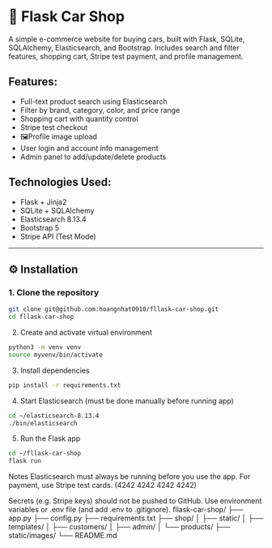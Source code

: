 # 🚗 Flask Car Shop

A simple e-commerce website for buying cars, built with Flask, SQLite, SQLAlchemy, Elasticsearch, and Bootstrap. Includes search and filter features, shopping cart, Stripe test payment, and profile management.

## Features:
- Full-text product search using Elasticsearch
- Filter by brand, category, color, and price range
- Shopping cart with quantity control
- Stripe test checkout
- 🖼Profile image upload
- User login and account info management
- Admin panel to add/update/delete products

## Technologies Used:
- Flask + Jinja2
- SQLite + SQLAlchemy
- Elasticsearch 8.13.4
- Bootstrap 5
- Stripe API (Test Mode)

---

## ⚙️ Installation

### 1. Clone the repository

```bash
git clone git@github.com:hoangnhat0910/fllask-car-shop.git
cd fllask-car-shop
```
2. Create and activate virtual environment
```bash
python3 -m venv venv
source myvenv/bin/activate
```
3. Install dependencies
```bash
pip install -r requirements.txt
```
4. Start Elasticsearch (must be done manually before running app)
```bash
cd ~/elasticsearch-8.13.4
./bin/elasticsearch
```
5. Run the Flask app
```bash
cd ~/fllask-car-shop
flask run
```
Notes
Elasticsearch must always be running before you use the app.
For payment, use Stripe test cards. (4242 4242 4242 4242)

Secrets (e.g. Stripe keys) should not be pushed to GitHub. Use environment variables or .env file (and add .env to .gitignore).
fllask-car-shop/
├── app.py
├── config.py
├── requirements.txt
├── shop/
│   ├── static/
│   ├── templates/
│   ├── customers/
│   ├── admin/
│   └── products/
├── static/images/
└── README.md


